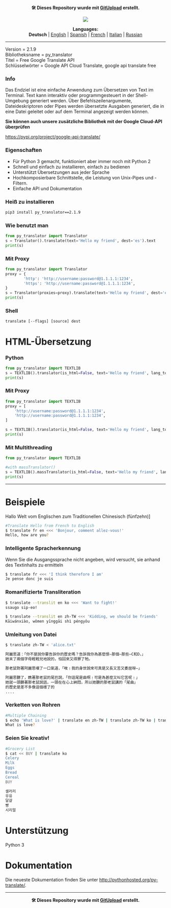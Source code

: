 <p align="center"><b>🛠️ Dieses Repository wurde mit <a href="https://gitupload.com">GitUpload</a> erstellt.</b></p>
<p align="center"><a href="https://gitupload.com"><img src="https://github.com/markolofsen/py_translator//blob/master/.banners/banner_de.png?raw=1" /></a></p>
<p align="center"><b>Languages:</b><br /><b>Deutsch</b> | <a href="https://github.com/markolofsen/py_translator/blob/master/README.md">English</a> | <a href="https://github.com/markolofsen/py_translator/blob/master/README_es.md">Spanish</a> | <a href="https://github.com/markolofsen/py_translator/blob/master/README_fr.md">French</a> | <a href="https://github.com/markolofsen/py_translator/blob/master/README_it.md">Italian</a> | <a href="https://github.com/markolofsen/py_translator/blob/master/README_ru.md">Russian</a></p>

---

Version = 2.1.9 <br />
Bibliotheksname = py_translator <br />
Titel = Free Google Translate API <br />
Schlüsselwörter = Google API Cloud Translate, google api translate free <br />

### Info
Das Endziel ist eine einfache Anwendung zum Übersetzen von Text im Terminal. Text kann interaktiv oder programmgesteuert in der Shell-Umgebung generiert werden. Über Befehlszeilenargumente, Dateideskriptoren oder Pipes werden übersetzte Ausgaben generiert, die in eine Datei geleitet oder auf dem Terminal angezeigt werden können.

<b>Sie können auch unsere zusätzliche Bibliothek mit der Google Cloud-API überprüfen</b>

https://pypi.org/project/google-api-translate/


### Eigenschaften
* Für Python 3 gemacht, funktioniert aber immer noch mit Python 2
* Schnell und einfach zu installieren, einfach zu bedienen
* Unterstützt Übersetzungen aus jeder Sprache
* Hochkomposierbare Schnittstelle, die Leistung von Unix-Pipes und -Filtern.
* Einfache API und Dokumentation

### Heiß zu installieren

```sh
pip3 install py_translator==2.1.9
```


### Wie benutzt man
```python
from py_translator import Translator
s = Translator().translate(text='Hello my friend', dest='es').text
print(s)
```

### Mit Proxy
```python
from py_translator import Translator
proxy = {
        'http': 'http://username:password@1.1.1.1:1234',
        'https': 'http://username:password@1.1.1.1:1234',
}
s = Translator(proxies=proxy).translate(text='Hello my friend', dest='es').text
print(s)
```

### Shell
```shell
translate [--flags] [source] dest
```


# HTML-Übersetzung

### Python
```python
from py_translator import TEXTLIB
s = TEXTLIB().translator(is_html=False, text='Hello my friend', lang_to='cn', proxy=False)
print(s)
```

### Mit Proxy
```python
from py_translator import TEXTLIB
proxy = [
    'http://username:password@1.1.1.1:1234',
    'http://username:password@1.1.1.1:1234',
]

s = TEXTLIB().translator(is_html=False, text='Hello my friend', lang_to='cn', proxy=proxy)
print(s)
```

### Mit Multithreading
```python
from py_translator import TEXTLIB

#with massTranslator()
s = TEXTLIB().massTranslator(is_html=False, text='Hello my friend', lang_to='cn', proxy=False)
print(s)
```

--------
# Beispiele
Hallo Welt vom Englischen zum Traditionellen Chinesisch
(fünfzehn)]

```sh
#Translate Hello from French to English
$ translate fr en <<< 'Bonjour, comment allez-vous!'
Hello, how are you?
```

### Intelligente Spracherkennung
Wenn Sie die Ausgangssprache nicht angeben, wird versucht, sie anhand des Textinhalts zu ermitteln
```sh
$ translate fr <<< 'I think therefore I am'
Je pense donc je suis
```


### Romanifizierte Transliteration
```sh
$ translate --translit en ko <<< 'Want to fight!'
ssaugo sip-eo!

$ translate --translit en zh-TW <<< 'Kidding, we should be friends'
Kāiwánxiào, wǒmen yīnggāi shì péngyǒu
```


### Umleitung von Datei
```sh
$ translate zh-TW < 'alice.txt'

阿麗思道：「你不是說你要告訴你的歷史嗎？告訴我你為甚麼恨—那個—那些—C和D，」
她末了兩個字母輕輕兒地說的，怕回來又得罪了牠。

那老鼠對著阿麗思嘆了一口氣道，「唉﹗我的身世說來可真是又長又苦又委屈呀—」

阿麗思聽了，瞧著那老鼠的尾巴說，「你這尾是曲啊﹗可是為甚麼又叫它苦呢﹗」
她就一頭聽著那老鼠說話，一頭在在心上納悶，所以她聽的那老鼠講的「尾曲」
的歷史是差不多像這個樣了的
....
```

### Verketten von Rohren
```sh
#Multiple Chaining
$ echo 'What is love?' | translate en zh-TW | translate zh-TW ko | translate ko fr | translate fr en
What is love?
```

### Seien Sie kreativ!
```sh
#Grocery List
$ cat << BUY | translate ko
Celery
Milk
Eggs
Bread
Cereal
BUY

셀러리
우유
달걀
빵
시리얼
```

# Unterstützung
Python 3

# Dokumentation
Die neueste Dokumentation finden Sie unter http://pythonhosted.org/py-translate/.


---

<p align="center"><b>🛠️ Dieses Repository wurde mit <a href="https://gitupload.com">GitUpload</a> erstellt.</b></p>